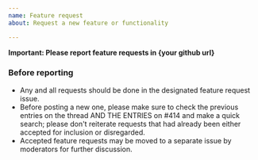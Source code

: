 ```yaml
---
name: Feature request
about: Request a new feature or functionality

---
```


**Important: Please report feature requests in {your github url}**

### Before reporting

- Any and all requests should be done in the designated feature request issue.
- Before posting a new one, please make sure to check the previous entries on the thread AND THE ENTRIES on #414 and make a quick search; please don't reiterate requests that had already been either accepted for inclusion or disregarded.
- Accepted feature requests may be moved to a separate issue by moderators for further discussion.
